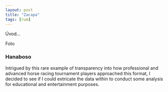 ```yaml
---
layout: post
title: "Zacapa"
tags: [rum]
---
```


Úvod...

Foto

<!-- more -->

### Hanaboso

Intrigued by this rare example of transparency into how professional and advanced horse racing tournament players approached this format, I decided to see if I could extricate the data within to conduct some analysis for educational and entertainment purposes.
